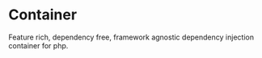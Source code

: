 # Container

Feature rich, dependency free, framework agnostic dependency injection container for php.